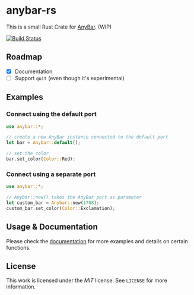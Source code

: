 # anybar-rs

This is a small Rust Crate for [AnyBar](https://github.com/tonsky/AnyBar). (WIP)

[![Build Status](https://travis-ci.org/Feliix42/anybar-rs.svg?branch=master)](https://travis-ci.org/Feliix42/anybar-rs)

## Roadmap

- [x] Documentation
- [ ] Support `quit` (even though it's experimental)

## Examples

### Connect using the default port
```rust
use anybar::*;

// create a new AnyBar instance connected to the default port
let bar = Anybar::default();

// set the color
bar.set_color(Color::Red);
```

### Connect using a separate port
```rust
use anybar::*;

// Anybar::new() takes the AnyBar port as parameter
let custom_bar = Anybar::new(1708);
custom_bar.set_color(Color::Exclamation);
```

## Usage & Documentation
Please check the [documentation](https://feliix42.github.io/anybar-rs/) for more examples and details on certain functions.

## License
This work is licensed under the _MIT_ license. See `LICENSE` for more information.
